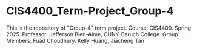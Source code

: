 # CIS4400_Term-Project_Group-4
This is the repository of "Group-4" term project. 
Course: CIS4400. Spring 2025.
Professor: Jefferson Bien-Aime, CUNY-Baruch College.
Group Members: Fuad Choudhury, Kelly Huang, Jiacheng Tan
